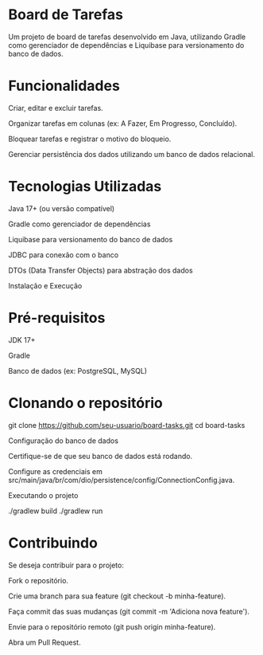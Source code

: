 # Board de Tarefas
Um projeto de board de tarefas desenvolvido em Java, utilizando Gradle como gerenciador de dependências e Liquibase para versionamento do banco de dados.

# Funcionalidades

Criar, editar e excluir tarefas.

Organizar tarefas em colunas (ex: A Fazer, Em Progresso, Concluído).

Bloquear tarefas e registrar o motivo do bloqueio.

Gerenciar persistência dos dados utilizando um banco de dados relacional.


# Tecnologias Utilizadas

Java 17+ (ou versão compatível)

Gradle como gerenciador de dependências

Liquibase para versionamento do banco de dados

JDBC para conexão com o banco

DTOs (Data Transfer Objects) para abstração dos dados

Instalação e Execução

# Pré-requisitos

JDK 17+

Gradle

Banco de dados (ex: PostgreSQL, MySQL)

# Clonando o repositório

git clone https://github.com/seu-usuario/board-tasks.git
cd board-tasks

Configuração do banco de dados

Certifique-se de que seu banco de dados está rodando.

Configure as credenciais em src/main/java/br/com/dio/persistence/config/ConnectionConfig.java.

Executando o projeto

./gradlew build
./gradlew run

# Contribuindo

Se deseja contribuir para o projeto:

Fork o repositório.

Crie uma branch para sua feature (git checkout -b minha-feature).

Faça commit das suas mudanças (git commit -m 'Adiciona nova feature').

Envie para o repositório remoto (git push origin minha-feature).

Abra um Pull Request.
